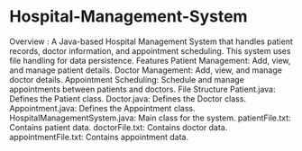 # Hospital-Management-System
Overview :
A Java-based Hospital Management System that handles patient records, doctor information, and appointment scheduling. This system uses file handling for data persistence.
Features Patient Management: Add, view, and manage patient details. Doctor Management: Add, view, and manage doctor details. Appointment Scheduling: Schedule and manage appointments between patients and doctors.
File Structure Patient.java: Defines the Patient class. Doctor.java: Defines the Doctor class. Appointment.java: Defines the Appointment class. HospitalManagementSystem.java: Main class for the system. patientFile.txt: Contains patient data. doctorFile.txt: Contains doctor data. appointmentFile.txt: Contains appointment data.
